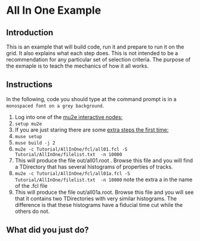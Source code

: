 # All In One Example

## Introduction

This is an example that will build code, run it and prepare to run it on the grid. It also explains what each step does.
This is not intended to be a recommendation for any particular set of selection criteria.  The purpose of the exmaple
is to teach the mechanics of how it all works.

## Instructions

In the following, code you should type at the command prompt is in a ```monospaced font on a grey background```.

1. Log into one of the [mu2e interactive nodes:](https://mu2ewiki.fnal.gov/wiki/ComputingTutorials#Interactive_logins)
1. ```setup mu2e```
1. If you are just staring there are some [extra steps the first time:](FirstTime.md)
1. ```muse setup```
1. ```muse build -j 2```
1. ```mu2e -c Tutorial/AllInOne/fcl/all01.fcl -S  Tutorial/AllInOne/filelist.txt  -n 10000```
1. This will produce the file out/all01.root . Browse this file and you will find a TDirectory that has several histograms of properties of tracks.
1. ```mu2e -c Tutorial/AllInOne/fcl/all01a.fcl -S  Tutorial/AllInOne/filelist.txt  -n 10000``` note the extra a in the name of the .fcl file
1. This will produce the file out/all01a.root.  Browse this file and you will see that it contains two TDirectories with very similar histograms.  The difference is that these histograms have a fiducial time cut while the others do not.

## What did you just do?













